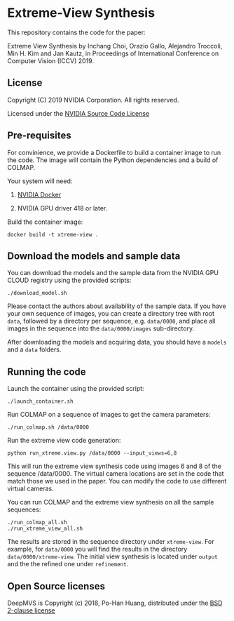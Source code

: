 # Extreme-View Synthesis

This repository contains the code for the paper:

Extreme View Synthesis by Inchang Choi, Orazio Gallo, Alejandro Troccoli, Min H. Kim and Jan Kautz, in Proceedings of International Conference on Computer Vision (ICCV) 2019.

## License

Copyright (C) 2019 NVIDIA Corporation.  All rights reserved.

Licensed under the [NVIDIA Source Code License](LICENSE.md)

## Pre-requisites

For convinience, we provide a Dockerfile to build a container image to run the code. The image will contain the Python dependencies and a build of COLMAP.

Your system will need:

1. [NVIDIA Docker](https://github.com/NVIDIA/nvidia-docker/wiki)

2. NVIDIA GPU driver 418 or later.

Build the container image:

```
docker build -t xtreme-view .
```

## Download the models and sample data

You can download the models and the sample data from the NVIDIA GPU CLOUD registry using the provided scripts:


```
./download_model.sh
```

Please contact the authors about availability of the sample data. If you have your own sequence of images, you can create a directory tree with root ```data```, followed by a directory per sequence, e.g. ```data/0000```, and place all images in the sequence into the ```data/0000/images``` sub-directory.


After downloading the models and acquiring data, you should have a ```models``` and a ```data``` folders.

## Running the code


Launch the container using the provided script:

```
./launch_container.sh
```

Run COLMAP on a sequence of images to get the camera parameters:

```
./run_colmap.sh /data/0000
```

Run the extreme view code generation:

```
python run_xtreme.view.py /data/0000 --input_views=6,8
```

This will run the extreme view synthesis code using images 6 and 8 of the sequence /data/0000. The virtual camera locations are set in the code that match those we used in the paper. You can modify the code to use different virtual cameras.

You can run COLMAP and the extreme view synthesis on all the sample sequences:

```
./run_colmap_all.sh
./run_xtreme_view_all.sh
```

The results are stored in the sequence directory under ```xtreme-view```. For example, for ```data/0000``` you will find the results in the directory ```data/0000/xtreme-view```. The initial view synthesis is located under ```output``` and the the refined one under ```refinement```.

## Open Source licenses

DeepMVS is Copyright (c) 2018, Po-Han Huang, distributed under the [BSD 2-clause license](https://opensource.org/licenses/BSD-2-Clause)
